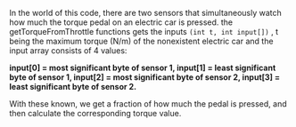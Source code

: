 In the world of this code, there are two sensors that simultaneously watch how much the torque pedal on an electric car is pressed. the getTorqueFromThrottle functions gets the inputs `(int t, int input[])` , t being the maximum torque (N/m) of the nonexistent electric car and the input array consists of 4 values:

**input[0] = most significant byte of sensor 1,
input[1] = least significant byte of sensor 1,
input[2] = most significant byte of sensor 2,
input[3] = least significant byte of sensor 2.**

With these known, we get a fraction of how much the pedal is pressed, and then calculate the corresponding torque value. 